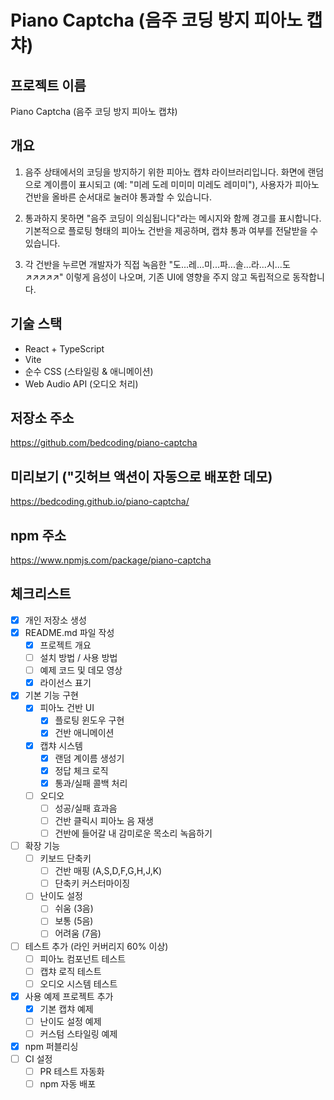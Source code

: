 # Piano Captcha (음주 코딩 방지 피아노 캡챠)

## 프로젝트 이름
Piano Captcha (음주 코딩 방지 피아노 캡챠)

## 개요
1. 음주 상태에서의 코딩을 방지하기 위한 피아노 캡챠 라이브러리입니다.
화면에 랜덤으로 계이름이 표시되고 (예: "미레 도레 미미미 미레도 레미미"), 사용자가 피아노 건반을 올바른 순서대로 눌러야 통과할 수 있습니다.

2. 통과하지 못하면 "음주 코딩이 의심됩니다"라는 메시지와 함께 경고를 표시합니다.
기본적으로 플로팅 형태의 피아노 건반을 제공하며, 캡챠 통과 여부를 전달받을 수 있습니다.

3. 각 건반을 누르면 개발자가 직접 녹음한 "도...레...미...파...솔...라...시...도↗↗↗↗↗" 이렇게 음성이 나오며,
기존 UI에 영향을 주지 않고 독립적으로 동작합니다.

## 기술 스택
- React + TypeScript
- Vite
- 순수 CSS (스타일링 & 애니메이션)
- Web Audio API (오디오 처리)

## 저장소 주소
https://github.com/bedcoding/piano-captcha

## 미리보기 ("깃허브 액션이 자동으로 배포한 데모)
https://bedcoding.github.io/piano-captcha/

## npm 주소
https://www.npmjs.com/package/piano-captcha

## 체크리스트
- [x] 개인 저장소 생성
- [x] README.md 파일 작성
  - [x] 프로젝트 개요
  - [ ] 설치 방법 / 사용 방법
  - [ ] 예제 코드 및 데모 영상
  - [x] 라이선스 표기
- [x] 기본 기능 구현
  - [x] 피아노 건반 UI
    - [x] 플로팅 윈도우 구현
    - [x] 건반 애니메이션
  - [x] 캡챠 시스템
    - [x] 랜덤 계이름 생성기
    - [x] 정답 체크 로직
    - [x] 통과/실패 콜백 처리
  - [ ] 오디오
    - [ ] 성공/실패 효과음
    - [ ] 건반 클릭시 피아노 음 재생
    - [ ] 건반에 들어갈 내 감미로운 목소리 녹음하기
- [ ] 확장 기능
  - [ ] 키보드 단축키
    - [ ] 건반 매핑 (A,S,D,F,G,H,J,K)
    - [ ] 단축키 커스터마이징
  - [ ] 난이도 설정
    - [ ] 쉬움 (3음)
    - [ ] 보통 (5음)
    - [ ] 어려움 (7음)
- [ ] 테스트 추가 (라인 커버리지 60% 이상)
  - [ ] 피아노 컴포넌트 테스트
  - [ ] 캡챠 로직 테스트
  - [ ] 오디오 시스템 테스트
- [x] 사용 예제 프로젝트 추가
  - [x] 기본 캡챠 예제
  - [ ] 난이도 설정 예제
  - [ ] 커스텀 스타일링 예제
- [x] npm 퍼블리싱
- [ ] CI 설정
  - [ ] PR 테스트 자동화
  - [ ] npm 자동 배포
